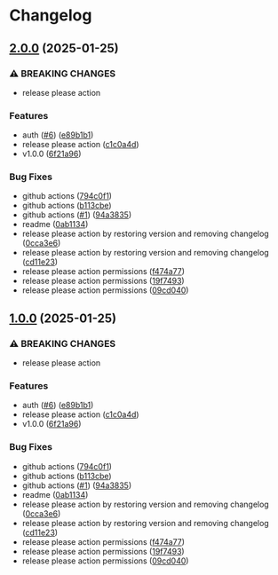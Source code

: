 # Changelog

## [2.0.0](https://github.com/gueriboutmathieu/python_utils/compare/v1.0.0...v2.0.0) (2025-01-25)


### ⚠ BREAKING CHANGES

* release please action

### Features

* auth ([#6](https://github.com/gueriboutmathieu/python_utils/issues/6)) ([e89b1b1](https://github.com/gueriboutmathieu/python_utils/commit/e89b1b1998764153f9f9c7db85edeb2e5ca47255))
* release please action ([c1c0a4d](https://github.com/gueriboutmathieu/python_utils/commit/c1c0a4d8d2eecc675688290d2497b0c3d7c01fe0))
* v1.0.0 ([6f21a96](https://github.com/gueriboutmathieu/python_utils/commit/6f21a967b96479368bce9b5fb662e61b5e02e7d6))


### Bug Fixes

* github actions ([794c0f1](https://github.com/gueriboutmathieu/python_utils/commit/794c0f11c95c642969b878e3aaee1723852309c5))
* github actions ([b113cbe](https://github.com/gueriboutmathieu/python_utils/commit/b113cbe9c084d19f04e1e5a48cd661cf3d8a94aa))
* github actions ([#1](https://github.com/gueriboutmathieu/python_utils/issues/1)) ([94a3835](https://github.com/gueriboutmathieu/python_utils/commit/94a38359a53809e678f26bef7fc9700d2b8f0375))
* readme ([0ab1134](https://github.com/gueriboutmathieu/python_utils/commit/0ab1134629ac253b1ad9e8794326cd2fd938a74b))
* release please action by restoring version and removing changelog ([0cca3e6](https://github.com/gueriboutmathieu/python_utils/commit/0cca3e6934d64969c4502a250b47b254bb08cfb8))
* release please action by restoring version and removing changelog ([cd11e23](https://github.com/gueriboutmathieu/python_utils/commit/cd11e23fdb1b72059d03686fb9f30a73d45f3ffd))
* release please action permissions ([f474a77](https://github.com/gueriboutmathieu/python_utils/commit/f474a77af546c505cac930e6682c9a19024aaeea))
* release please action permissions ([19f7493](https://github.com/gueriboutmathieu/python_utils/commit/19f7493fd023d986484fffc3a2e9b6b2fcaf5073))
* release please action permissions ([09cd040](https://github.com/gueriboutmathieu/python_utils/commit/09cd04098ecb3c8713a24fec3c9c99137c13350d))

## [1.0.0](https://github.com/gueriboutmathieu/python_utils/compare/v0.1.0...v1.0.0) (2025-01-25)


### ⚠ BREAKING CHANGES

* release please action

### Features

* auth ([#6](https://github.com/gueriboutmathieu/python_utils/issues/6)) ([e89b1b1](https://github.com/gueriboutmathieu/python_utils/commit/e89b1b1998764153f9f9c7db85edeb2e5ca47255))
* release please action ([c1c0a4d](https://github.com/gueriboutmathieu/python_utils/commit/c1c0a4d8d2eecc675688290d2497b0c3d7c01fe0))
* v1.0.0 ([6f21a96](https://github.com/gueriboutmathieu/python_utils/commit/6f21a967b96479368bce9b5fb662e61b5e02e7d6))


### Bug Fixes

* github actions ([794c0f1](https://github.com/gueriboutmathieu/python_utils/commit/794c0f11c95c642969b878e3aaee1723852309c5))
* github actions ([b113cbe](https://github.com/gueriboutmathieu/python_utils/commit/b113cbe9c084d19f04e1e5a48cd661cf3d8a94aa))
* github actions ([#1](https://github.com/gueriboutmathieu/python_utils/issues/1)) ([94a3835](https://github.com/gueriboutmathieu/python_utils/commit/94a38359a53809e678f26bef7fc9700d2b8f0375))
* readme ([0ab1134](https://github.com/gueriboutmathieu/python_utils/commit/0ab1134629ac253b1ad9e8794326cd2fd938a74b))
* release please action by restoring version and removing changelog ([0cca3e6](https://github.com/gueriboutmathieu/python_utils/commit/0cca3e6934d64969c4502a250b47b254bb08cfb8))
* release please action by restoring version and removing changelog ([cd11e23](https://github.com/gueriboutmathieu/python_utils/commit/cd11e23fdb1b72059d03686fb9f30a73d45f3ffd))
* release please action permissions ([f474a77](https://github.com/gueriboutmathieu/python_utils/commit/f474a77af546c505cac930e6682c9a19024aaeea))
* release please action permissions ([19f7493](https://github.com/gueriboutmathieu/python_utils/commit/19f7493fd023d986484fffc3a2e9b6b2fcaf5073))
* release please action permissions ([09cd040](https://github.com/gueriboutmathieu/python_utils/commit/09cd04098ecb3c8713a24fec3c9c99137c13350d))
